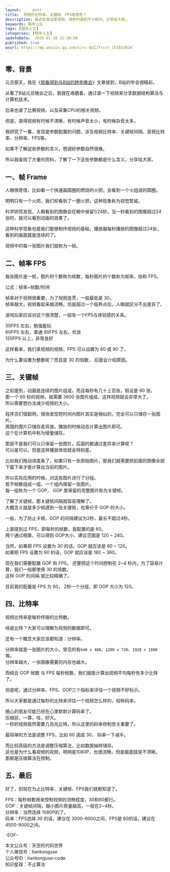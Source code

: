 ```yaml
---   
layout:     post  
title:  视频的比特率、关键帧、FPS啥意思？  
description: 最近在尝试录视频，调参时遇到不少疑问，分享给大家。  
keywords: 程序人生  
tags: [程序人生]    
categories: [程序人生]  
updateData:  2020-01-18 21:30:00  
published: true  
wxurl: https://mp.weixin.qq.com/s/vc-QsIJ7rcst_Ch1EG5R2A  
---  
```



## 零、背景  


元旦那天，我在《[观看得到与B站的跨年晚会](https://mp.weixin.qq.com/s/hj1KijAkD0wnB78OSNGtdw)》文章提到，B站的年会很精彩。  


从看了B站元旦晚会之后，我就在琢磨着，通过录一下视频来分享数据结构算法与计算机技术。  


后来也录了比赛视频，以及采集CPU的相关视频。  


但是，录得视频有时候不清晰，有时候声音太小，有时候杂音太多。  


我研究了一番，发现是参数配置的问题，涉及视频比特率、关键帧间隔、音频比特率、分辨率、FPS等。  


如果不了解这些参数的含义，想调好参数自然很难。  


所以我查阅了大量的资料，了解了一下这些参数都是什么含义，分享给大家。  


## 一、帧 Frame  


人眼很奇怪，比如看一个快速画圆圈的燃烧的火把，会看到一个火组成的圆圈。  


明明只有一个火把，我们却看到了一圈火把，这种现象称为视觉暂留。  


科学研究发现，人眼看到的图像会在眼中保留1/24秒，当一秒看到的图像超过24张时，就可以看到动画的效果了。  


这种科学现象也是我们能够制作视频的基础，播放器每秒播放的图像超过24张，看到的画面就是连续的了。  


视频中的每一张图片我们就称为一帧。  


## 二、帧率 FPS  


每张图片是一帧，图片的个数称为帧数，每秒图片的个数称为帧率，俗称 FPS。  


公式：帧率=帧数/时间  


帧率对于视频很重要，为了视频连贯，一般最低是 30。  
帧率越大，视频看起来越流畅，但是超过一个临界点后，人眼就区分不出差异了。  


游戏玩家应该对这个很清楚，一般有一个FPS与体验感的关系。  


30FPS 左右，勉强能玩  
60FPS 左右，普通
90FPS 左右，优良  
120FPS 以上，非常良好  


这样看来，我们录视频的视频，FPS 可以设置为 60 或 90 了。  


为什么要设置为整数呢？而且是 30 的倍数， 后面会介绍原因。  


## 三、关键帧  


之前提到，动画是连续的图片组成，而且每秒有几十上百张，假设是 60 张。  
那一个 60 秒的视频，就需要 3600 张图片组成，这样视频就会非常大了。  
所以需要想办法减少视频的大小。 


程序员们很聪明，很快发现短时间内图片其实是相似的，完全可以只储存一张图片。  
周围的图片只储存差异值，播放的时候动态计算出图片即可。  
这个在计算机中称为增量储存。  


那是不是我们可以只保留一张图片，后面的都通过差异来计算呢？  
可以是可以，但是这样播放体验就会特别差。  


比如我们拖动进度条了，如果只有一张原始图片，那我们就需要把前面的图像全部下载下来才能计算出当前的图片。  


所以实际应用的时候，对这些图片进行了分组。  
若干帧数组成一组，一个组内保留一张图片。  
每一组称为一个 GOP， GOP 里保留的完整图片称为关键帧。  


了解了关键帧，那关键帧间隔就容易理解了。  
大概含义就是多少帧遇到一张关键帧，也等价于 GOP 的大小。  


一般，为了防止卡顿，GOP 的间隔建议为2秒，最长不超过4秒。  


上面提到过 FPS，即每秒的帧数，我配置的是 60。  
两个通过相乘，可以得到 GOP大小，建议范围是 120 ~ 240。  


当然，如果把 FPS 设置为 30 的话，GOP 就应该是 60 ~ 120。  
如果把 FPS 设置为 90 的话，GOP 就应该是 180 ~ 360。   


现在我们需要配置 GOP 和 FPS， 还要把这个时间控制在 2~4 秒内，为了容易计算，我们一般都使用 30 的倍数。  
这样 GOP 的间隔 就比较精确了。  


目前我的配置是 FPS 为 60， 2秒一个分组，即 GOP 大小为 120。  


## 四、比特率  


视频比特率是每秒传输的比特数。  


啥是比特？大家可以理解为视频的数据即可。  


还有一个概念大家应该都知道：分辨率。  


分辨率就是一张图片的大小，常见的有`640 x 480`、`1280 x 720`、`1920 x 1080`等。  
分辨率越大，一张图像需要的内存也越大。  


而结合 GOP 帧数 与 FPS 每秒帧数，我们就能计算出视频平均每秒有多少比特了。  


但是呢，通过分辨率、FPS、GOP三个指标来评估一个视频不好标示。  


所以大家都是通过每秒的比特来评估一个视频怎么样的，俗称码率。  


细心的朋友可能已经在心里默默计算码率了。  
压缩前，一算，哇，好大。  
一秒的视频竟然需要几百兆比特，所以这里的码率控制至关重要了。  


最简单的方法是调整 FPS，比如 60 调成 30， 码率一下减半。  


而比较高级的方法是调整压缩算法，比如数据抽样储存。  
这也是为什么看视频的视频，明明是1080P，也很流畅，但是画面就是不清晰。  
那都是压缩算法在控制。  


## 五、最后  


好了，到现在为止比特率、关键帧、FPS我们就都知道了。  


FPS：每秒帧数用来控制视频的流畅程度，30和60都行。  
GOP：关键帧间隔，越小图片质量越高，一般在2~4秒。  
分辨率：当然选择 1080P的了。  
码率：FPS选择 30 的话，建议在 3000-6000之间，FPS是 60的话，建议在4500-9000之间。  




-EOF-  


本文公众号：天空的代码世界  
个人微信号：tiankonguse  
公众号ID：tiankonguse-code  
知识星球：不止算法  

